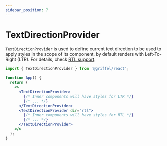 ```yaml
---
sidebar_position: 7
---
```


# TextDirectionProvider

`TextDirectionProvider` is used to define current text direction to be used to apply styles in the scope of its component, by default renders with Left-To-Right (LTR). For details, check [RTL support](/react/api/make-styles#rtl-support).

```jsx
import { TextDirectionProvider } from '@griffel/react';

function App() {
  return (
    <>
      <TextDirectionProvider>
        {/* Inner components will have styles for LTR */}
        {/* ... */}
      </TextDirectionProvider>
      <TextDirectionProvider dir="rtl">
        {/* Inner components will have styles for RTL */}
        {/* ... */}
      </TextDirectionProvider>
    </>
  );
}
```
